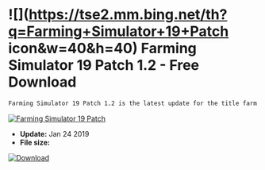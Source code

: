 # ![](https://tse2.mm.bing.net/th?q=Farming+Simulator+19+Patch icon&w=40&h=40) Farming Simulator 19 Patch 1.2 - Free Download

```sh
Farming Simulator 19 Patch 1.2 is the latest update for the title farm simulator, which includes all post-release patches. It can be used only with a version of the game that does not require the Steam platform to operate. The full list of patches has been made available on the official website of the manufacturer.
```
[![Farming Simulator 19 Patch](https:https://tse1.mm.bing.net/th?id=OIP.AF-6ejq08PpNC8YQZrVW8gHaEK&pid=Api)](https://softexe.net/win/games-entertainment/other/farming-simulator-19-patch:abfp.html)




- **Update:** Jan 24 2019
- **File size:** 

[![Download](https://cdn.softexe.net/static/img/download.png)](https://softexe.net/win/games-entertainment/other/farming-simulator-19-patch:abfp.html)

